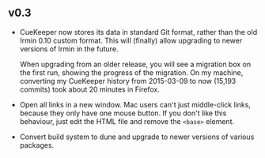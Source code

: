## v0.3

- CueKeeper now stores its data in standard Git format, rather than the old
  Irmin 0.10 custom format. This will (finally) allow upgrading to newer
  versions of Irmin in the future.

  When upgrading from an older release, you will see a migration box on the
  first run, showing the progress of the migration. On my machine, converting
  my CueKeeper history from 2015-03-09 to now (15,193 commits) took about 20
  minutes in Firefox.

- Open all links in a new window. Mac users can't just middle-click links,
  because they only have one mouse button. If you don't like this behaviour,
  just edit the HTML file and remove the `<base>` element.

- Convert build system to dune and upgrade to newer versions of various
  packages.
